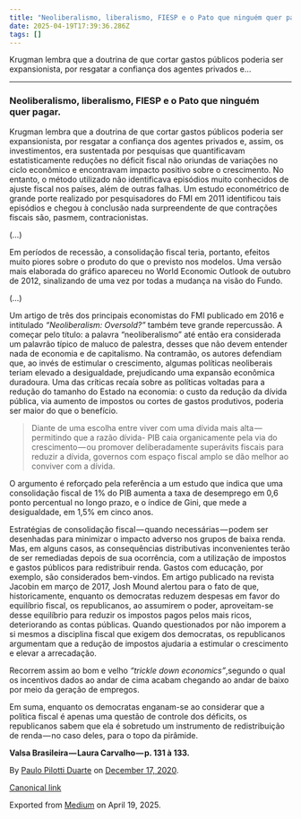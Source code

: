 ```yaml
---
title: "Neoliberalismo, liberalismo, FIESP e o Pato que ninguém quer pagar."
date: 2025-04-19T17:39:36.286Z
tags: []
---
```


Krugman lembra que a doutrina de que cortar gastos públicos poderia ser expansionista, por resgatar a confiança dos agentes privados e…

* * *

### Neoliberalismo, liberalismo, FIESP e o Pato que ninguém quer pagar.

Krugman lembra que a doutrina de que cortar gastos públicos poderia ser expansionista, por resgatar a confiança dos agentes privados e, assim, os investimentos, era sustentada por pesquisas que quantificavam estatisticamente reduções no déficit fiscal não oriundas de variações no ciclo econômico e encontravam impacto positivo sobre o crescimento. No entanto, o método utilizado não identificava episódios muito conhecidos de ajuste fiscal nos países, além de outras falhas. Um estudo econométrico de grande porte realizado por pesquisadores do FMI em 2011 identificou tais episódios e chegou à conclusão nada surpreendente de que contrações fiscais são, pasmem, contracionistas.

(…)

Em períodos de recessão, a consolidação fiscal teria, portanto, efeitos muito piores sobre o produto do que o previsto nos modelos. Uma versão mais elaborada do gráfico apareceu no World Economic Outlook de outubro de 2012, sinalizando de uma vez por todas a mudança na visão do Fundo.

(…)

Um artigo de três dos principais economistas do FMI publicado em 2016 e intitulado _“Neoliberalism: Oversold?”_ também teve grande repercussão. A começar pelo título: a palavra “neoliberalismo” até então era considerada um palavrão típico de maluco de palestra, desses que não devem entender nada de economia e de capitalismo. Na contramão, os autores defendiam que, ao invés de estimular o crescimento, algumas políticas neoliberais teriam elevado a desigualdade, prejudicando uma expansão econômica duradoura. Uma das críticas recaía sobre as políticas voltadas para a redução do tamanho do Estado na economia: o custo da redução da dívida pública, via aumento de impostos ou cortes de gastos produtivos, poderia ser maior do que o benefício.

> Diante de uma escolha entre viver com uma dívida mais alta — permitindo que a razão dívida- PIB caia organicamente pela via do crescimento — ou promover deliberadamente superávits fiscais para reduzir a dívida, governos com espaço fiscal amplo se dão melhor ao conviver com a dívida.

O argumento é reforçado pela referência a um estudo que indica que uma consolidação fiscal de 1% do PIB aumenta a taxa de desemprego em 0,6 ponto percentual no longo prazo, e o índice de Gini, que mede a desigualdade, em 1,5% em cinco anos.

Estratégias de consolidação fiscal — quando necessárias — podem ser desenhadas para minimizar o impacto adverso nos grupos de baixa renda. Mas, em alguns casos, as consequências distributivas inconvenientes terão de ser remediadas depois de sua ocorrência, com a utilização de impostos e gastos públicos para redistribuir renda. Gastos com educação, por exemplo, são considerados bem-vindos. Em artigo publicado na revista Jacobin em março de 2017, Josh Mound alertou para o fato de que, historicamente, enquanto os democratas reduzem despesas em favor do equilíbrio fiscal, os republicanos, ao assumirem o poder, aproveitam-se desse equilíbrio para reduzir os impostos pagos pelos mais ricos, deteriorando as contas públicas. Quando questionados por não imporem a si mesmos a disciplina fiscal que exigem dos democratas, os republicanos argumentam que a redução de impostos ajudaria a estimular o crescimento e elevar a arrecadação.

Recorrem assim ao bom e velho _“trickle down economics”_,segundo o qual os incentivos dados ao andar de cima acabam chegando ao andar de baixo por meio da geração de empregos.

Em suma, enquanto os democratas enganam-se ao considerar que a política fiscal é apenas uma questão de controle dos déficits, os republicanos sabem que ela é sobretudo um instrumento de redistribuição de renda — no caso deles, para o topo da pirâmide.

**Valsa Brasileira — Laura Carvalho — p. 131 à 133.**

By [Paulo Pilotti Duarte](https://medium.com/@paulopilotti) on [December 17, 2020](https://medium.com/p/e98187e04316).

[Canonical link](https://medium.com/@paulopilotti/neoliberalismo-liberalismo-fiesp-e-o-pato-que-ningu%C3%A9m-quer-pagar-e98187e04316)

Exported from [Medium](https://medium.com) on April 19, 2025.
